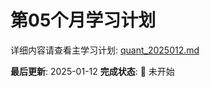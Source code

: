 # 第05个月学习计划

详细内容请查看主学习计划: [quant_2025012.md](../quant_2025012.md#第05个月)

**最后更新**: 2025-01-12
**完成状态**: 🚧 未开始
